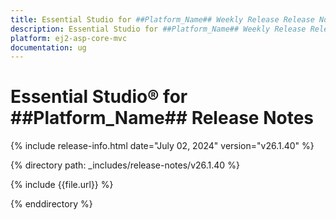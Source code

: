 ```yaml
---
title: Essential Studio for ##Platform_Name## Weekly Release Release Notes  
description: Essential Studio for ##Platform_Name## Weekly Release Release Notes  
platform: ej2-asp-core-mvc
documentation: ug
---
```


# Essential Studio&reg; for ##Platform_Name##  Release Notes  

{% include release-info.html date="July 02, 2024"  version="v26.1.40" %}

{% directory path: _includes/release-notes/v26.1.40 %}

{% include {{file.url}} %}

{% enddirectory %}